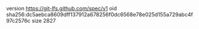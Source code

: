 version https://git-lfs.github.com/spec/v1
oid sha256:dc5aebca8609dff137912a678256f0dc6568e78e025d155a729abc4f97c2576c
size 2827
